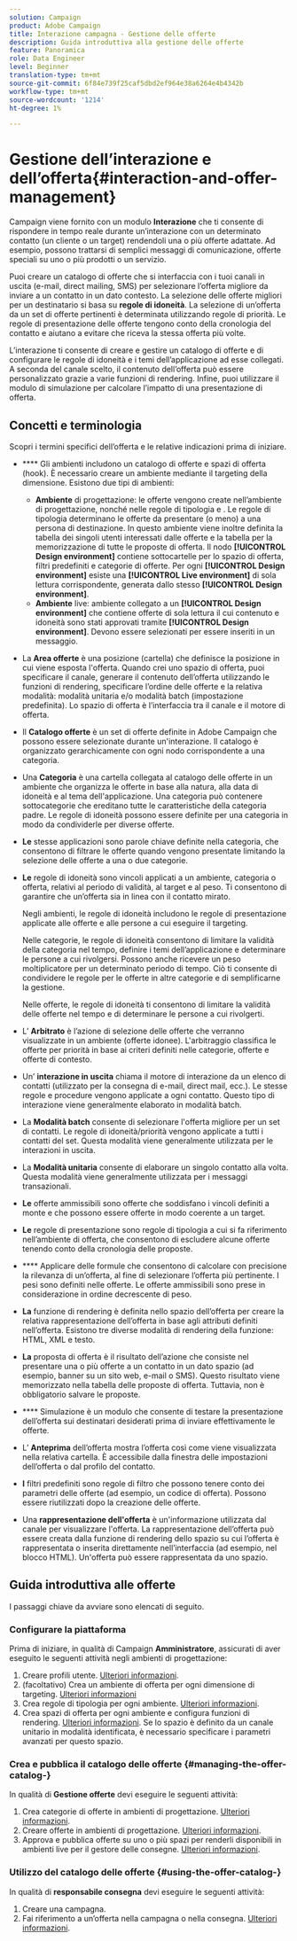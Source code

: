 ```yaml
---
solution: Campaign
product: Adobe Campaign
title: Interazione campagna - Gestione delle offerte
description: Guida introduttiva alla gestione delle offerte
feature: Panoramica
role: Data Engineer
level: Beginner
translation-type: tm+mt
source-git-commit: 6f84e739f25caf5dbd2ef964e38a6264e4b4342b
workflow-type: tm+mt
source-wordcount: '1214'
ht-degree: 1%

---
```


# Gestione dell’interazione e dell’offerta{#interaction-and-offer-management}

Campaign viene fornito con un modulo **Interazione** che ti consente di rispondere in tempo reale durante un’interazione con un determinato contatto (un cliente o un target) rendendoli una o più offerte adattate. Ad esempio, possono trattarsi di semplici messaggi di comunicazione, offerte speciali su uno o più prodotti o un servizio.

Puoi creare un catalogo di offerte che si interfaccia con i tuoi canali in uscita (e-mail, direct mailing, SMS) per selezionare l’offerta migliore da inviare a un contatto in un dato contesto. La selezione delle offerte migliori per un destinatario si basa su **regole di idoneità**. La selezione di un’offerta da un set di offerte pertinenti è determinata utilizzando regole di priorità. Le regole di presentazione delle offerte tengono conto della cronologia del contatto e aiutano a evitare che riceva la stessa offerta più volte.

L’interazione ti consente di creare e gestire un catalogo di offerte e di configurare le regole di idoneità e i temi dell’applicazione ad esse collegati. A seconda del canale scelto, il contenuto dell’offerta può essere personalizzato grazie a varie funzioni di rendering. Infine, puoi utilizzare il modulo di simulazione per calcolare l’impatto di una presentazione di offerta.

## Concetti e terminologia

Scopri i termini specifici dell’offerta e le relative indicazioni prima di iniziare.

* **** Gli ambienti includono un catalogo di offerte e spazi di offerta (hook). È necessario creare un ambiente mediante il targeting della dimensione.
Esistono due tipi di ambienti:

   * **Ambiente** di progettazione: le offerte vengono create nell’ambiente di progettazione, nonché nelle regole di tipologia e . Le regole di tipologia determinano le offerte da presentare (o meno) a una persona di destinazione. In questo ambiente viene inoltre definita la tabella dei singoli utenti interessati dalle offerte e la tabella per la memorizzazione di tutte le proposte di offerta. Il nodo **[!UICONTROL Design environment]** contiene sottocartelle per lo spazio di offerta, filtri predefiniti e categorie di offerte. Per ogni **[!UICONTROL Design environment]** esiste una **[!UICONTROL Live environment]** di sola lettura corrispondente, generata dallo stesso **[!UICONTROL Design environment]**.
   * **Ambiente** live: ambiente collegato a un  **[!UICONTROL Design environment]** che contiene offerte di sola lettura il cui contenuto e idoneità sono stati approvati tramite  **[!UICONTROL Design environment]**. Devono essere selezionati per essere inseriti in un messaggio.

* La **Area offerte** è una posizione (cartella) che definisce la posizione in cui viene esposta l&#39;offerta. Quando crei uno spazio di offerta, puoi specificare il canale, generare il contenuto dell’offerta utilizzando le funzioni di rendering, specificare l’ordine delle offerte e la relativa modalità: modalità unitaria e/o modalità batch (impostazione predefinita). Lo spazio di offerta è l’interfaccia tra il canale e il motore di offerta.
* Il **Catalogo offerte** è un set di offerte definite in Adobe Campaign che possono essere selezionate durante un&#39;interazione. Il catalogo è organizzato gerarchicamente con ogni nodo corrispondente a una categoria.
* Una **Categoria** è una cartella collegata al catalogo delle offerte in un ambiente che organizza le offerte in base alla natura, alla data di idoneità e al tema dell&#39;applicazione. Una categoria può contenere sottocategorie che ereditano tutte le caratteristiche della categoria padre. Le regole di idoneità possono essere definite per una categoria in modo da condividerle per diverse offerte.
* **Le** stesse applicazioni sono parole chiave definite nella categoria, che consentono di filtrare le offerte quando vengono presentate limitando la selezione delle offerte a una o due categorie.
* **Le** regole di idoneità sono vincoli applicati a un ambiente, categoria o offerta, relativi al periodo di validità, al target e al peso. Ti consentono di garantire che un’offerta sia in linea con il contatto mirato.

   Negli ambienti, le regole di idoneità includono le regole di presentazione applicate alle offerte e alle persone a cui eseguire il targeting.

   Nelle categorie, le regole di idoneità consentono di limitare la validità della categoria nel tempo, definire i temi dell’applicazione e determinare le persone a cui rivolgersi. Possono anche ricevere un peso moltiplicatore per un determinato periodo di tempo. Ciò ti consente di condividere le regole per le offerte in altre categorie e di semplificarne la gestione.

   Nelle offerte, le regole di idoneità ti consentono di limitare la validità delle offerte nel tempo e di determinare le persone a cui rivolgerti.

* L’ **Arbitrato** è l’azione di selezione delle offerte che verranno visualizzate in un ambiente (offerte idonee). L&#39;arbitraggio classifica le offerte per priorità in base ai criteri definiti nelle categorie, offerte e offerte di contesto.
* Un’ **interazione in uscita** chiama il motore di interazione da un elenco di contatti (utilizzato per la consegna di e-mail, direct mail, ecc.). Le stesse regole e procedure vengono applicate a ogni contatto. Questo tipo di interazione viene generalmente elaborato in modalità batch.
* La **Modalità batch** consente di selezionare l&#39;offerta migliore per un set di contatti. Le regole di idoneità/priorità vengono applicate a tutti i contatti del set. Questa modalità viene generalmente utilizzata per le interazioni in uscita.
* La **Modalità unitaria** consente di elaborare un singolo contatto alla volta. Questa modalità viene generalmente utilizzata per i messaggi transazionali.
* **Le** offerte ammissibili sono offerte che soddisfano i vincoli definiti a monte e che possono essere offerte in modo coerente a un target.
* **Le** regole di presentazione sono regole di tipologia a cui si fa riferimento nell’ambiente di offerta, che consentono di escludere alcune offerte tenendo conto della cronologia delle proposte.
* **** Applicare delle formule che consentono di calcolare con precisione la rilevanza di un’offerta, al fine di selezionare l’offerta più pertinente. I pesi sono definiti nelle offerte. Le offerte ammissibili sono prese in considerazione in ordine decrescente di peso.
* **La** funzione di rendering è definita nello spazio dell’offerta per creare la relativa rappresentazione dell’offerta in base agli attributi definiti nell’offerta. Esistono tre diverse modalità di rendering della funzione: HTML, XML e testo.
* **La** proposta di offerta è il risultato dell’azione che consiste nel presentare una o più offerte a un contatto in un dato spazio (ad esempio, banner su un sito web, e-mail o SMS). Questo risultato viene memorizzato nella tabella delle proposte di offerta. Tuttavia, non è obbligatorio salvare le proposte.
* **** Simulazione è un modulo che consente di testare la presentazione dell’offerta sui destinatari desiderati prima di inviare effettivamente le offerte.
* L’ **Anteprima** dell’offerta mostra l’offerta così come viene visualizzata nella relativa cartella. È accessibile dalla finestra delle impostazioni dell’offerta o dal profilo del contatto.
* **I** filtri predefiniti sono regole di filtro che possono tenere conto dei parametri delle offerte (ad esempio, un codice di offerta). Possono essere riutilizzati dopo la creazione delle offerte.
* Una **rappresentazione dell&#39;offerta** è un&#39;informazione utilizzata dal canale per visualizzare l&#39;offerta. La rappresentazione dell’offerta può essere creata dalla funzione di rendering dello spazio su cui l’offerta è rappresentata o inserita direttamente nell’interfaccia (ad esempio, nel blocco HTML). Un&#39;offerta può essere rappresentata da uno spazio.

## Guida introduttiva alle offerte

I passaggi chiave da avviare sono elencati di seguito.

### Configurare la piattaforma

Prima di iniziare, in qualità di Campaign **Amministratore**, assicurati di aver eseguito le seguenti attività negli ambienti di progettazione:

1. Creare profili utente. [Ulteriori informazioni](interaction-operators.md).
1. (facoltativo) Crea un ambiente di offerta per ogni dimensione di targeting. [Ulteriori informazioni](interaction-env.md)
1. Crea regole di tipologia per ogni ambiente. [Ulteriori informazioni](interaction-offer.md#offer-presentation).
1. Crea spazi di offerta per ogni ambiente e configura funzioni di rendering. [Ulteriori informazioni](interaction-offer-spaces.md).
Se lo spazio è definito da un canale unitario in modalità identificata, è necessario specificare i parametri avanzati per questo spazio.

### Crea e pubblica il catalogo delle offerte {#managing-the-offer-catalog-}

In qualità di **Gestione offerte** devi eseguire le seguenti attività:

1. Crea categorie di offerte in ambienti di progettazione. [Ulteriori informazioni](interaction-offer-catalog.md#creating-offer-categories).
1. Creare offerte in ambienti di progettazione. [Ulteriori informazioni](interaction-offer.md).
1. Approva e pubblica offerte su uno o più spazi per renderli disponibili in ambienti live per il gestore delle consegne. [Ulteriori informazioni](interaction-offer.md#approve-offers).

### Utilizzo del catalogo delle offerte {#using-the-offer-catalog-}

In qualità di **responsabile consegna** devi eseguire le seguenti attività:

1. Creare una campagna.
1. Fai riferimento a un’offerta nella campagna o nella consegna. [Ulteriori informazioni](interaction-send-offers.md).

